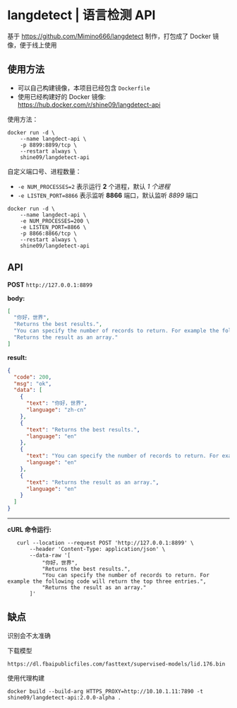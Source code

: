 # langdetect | 语言检测 API

基于 https://github.com/Mimino666/langdetect 制作，打包成了 Docker 镜像，便于线上使用

## 使用方法

- 可以自己构建镜像，本项目已经包含 `Dockerfile`
- 使用已经构建好的 Docker 镜像: https://hub.docker.com/r/shine09/langdetect-api

使用方法：

```shell
docker run -d \
    --name langdect-api \
    -p 8899:8899/tcp \
    --restart always \
    shine09/langdetect-api
```

自定义端口号、进程数量：

- `-e NUM_PROCESSES=2` 表示运行 **2** 个进程，默认 *1 个进程*
- `-e LISTEN_PORT=8866` 表示监听 **8866** 端口，默认监听 *8899* 端口

```shell
docker run -d \
    --name langdect-api \
    -e NUM_PROCESSES=200 \
    -e LISTEN_PORT=8866 \
    -p 8866:8866/tcp \
    --restart always \
    shine09/langdetect-api
```

## API

**POST**  `http://127.0.0.1:8899`

**body:**

```json
[
  "你好，世界",
  "Returns the best results.",
  "You can specify the number of records to return. For example the following code will return the top three entries.",
  "Returns the result as an array."
]
```

**result:**

```json
{
  "code": 200,
  "msg": "ok",
  "data": [
    {
      "text": "你好，世界",
      "language": "zh-cn"
    },
    {
      "text": "Returns the best results.",
      "language": "en"
    },
    {
      "text": "You can specify the number of records to return. For example the following code will return the top three entries.",
      "language": "en"
    },
    {
      "text": "Returns the result as an array.",
      "language": "en"
    }
  ]
}
```

---

**cURL 命令运行:**

 ```shell
    curl --location --request POST 'http://127.0.0.1:8899' \
        --header 'Content-Type: application/json' \
        --data-raw '[
            "你好，世界",
            "Returns the best results.",
            "You can specify the number of records to return. For example the following code will return the top three entries.",
            "Returns the result as an array."
        ]'
 ```

## 缺点

识别会不太准确



下载模型
```shell
https://dl.fbaipublicfiles.com/fasttext/supervised-models/lid.176.bin
```

使用代理构建
```shell
docker build --build-arg HTTPS_PROXY=http://10.10.1.11:7890 -t shine09/langdetect-api:2.0.0-alpha .
```